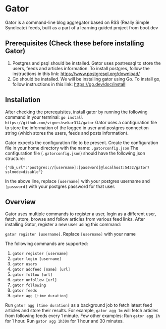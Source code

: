 # Gator

Gator is a command-line blog aggregator based on RSS (Really Simple Syndicate) feeds, built as a part of a learning guided project from boot.dev

## Prerequisites (Check these before installing Gator)

1. Postgres and psql should be installed. Gator uses postressql to store the users, feeds and articles information. To install postgres, follow the instructions in this link: https://www.postgresql.org/download/
2. Go should be installed. We will be installing gator using Go. To install go, follow instructions in this link: https://go.dev/doc/install 

## Installation

After checking the prerequisites, install gator by running the following command in your terminal: `go install https://github.com/vigneshsekar314/gator`
Gator uses a configuration file to store the information of the logged in user and postgres connection string (which stores the users, feeds and posts information).

Gator expects the configuration file to be present. Create the configuration file in your home directory with the name: `.gatorconfig.json`
The configuration file (`.gatorconfig.json`) should have the following json structure:

```{"db_url":"postgres://[username]:[password]@localhost:5432/gator?sslmode=disable"}```

In the above line, replace `[username]` with your postgres username and `[password]` with your postgres password for that user.

## Overview

Gator uses multiple commands to register a user, login as a different user, fetch, store, browse and follow articles from various feed links.
After installing Gator, register a new user using this command:

`gator register [username]`. Replace `[username]` with your name

The following commands are supported:

1. `gator register [username]`
2. `gator login [username]`
3. `gator users`
4. `gator addfeed [name] [url]`
5. `gator follow [url]`
6. `gator unfollow [url]`
7. `gator following`
8. `gator feeds`
9. `gator agg [time duration]`


Run `gator agg [time duration]` as a background job to fetch latest feed articles and store their results. For example, `gator agg 1m` will fetch articles from following feeds every 1 minute.
Few other examples: Run `gator agg 1h` for 1 hour. Run `gator agg 1h30m` for 1 hour and 30 minutes.


